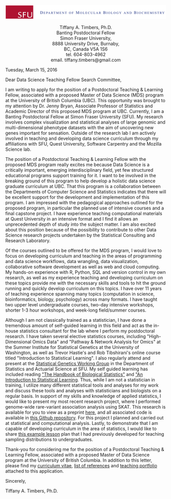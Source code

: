 ![alt tag](img/header.png)

<center>Tiffany A. Timbers, Ph.D.</br></center>
<center>Banting Postdoctoral Fellow</br></center>
<center>Simon Fraser University,</br></center><center>8888 University Drive, Burnaby, </br>BC, Canada V5A 1S6 </center>

<center>tel. 604-803-4962 </br>
email. tiffany.timbers@gmail.com </center>

Tuesday, March 15, 2016

Dear Data Science Teaching Fellow Search Committee,

I am writing to apply for the position of a Postdoctoral Teaching & Learning Fellow, 
associated with a proposed Master of Data Science (MDS) program at the University of 
British Columbia (UBC). This opportunity was brought to my attention by Dr. Jenny Bryan, 
Associate Professor of Statistics and Academic Director of this proposed MDS program at 
UBC. Currently, I am a Banting Postdoctoral Fellow at Simon Fraser University (SFU). My 
research involves complex visualization and statistical analyses of large genomic and 
multi-dimensional phenotype datasets with the aim of uncovering new genes important for 
sensation. Outside of the research lab I am actively involved in teaching and developing 
data science curriculum through my affiliations with SFU, Quest University, Software 
Carpentry and the Mozilla Science lab.

The position of a Postdoctoral Teaching & Learning Fellow with the proposed MDS program 
really excites me because Data Science is a critically important, emerging 
interdisciplinary field, yet few structured educational programs support training for it.
I want to be involved in the breaking ground of this program to help develop a holistic 
data science graduate curriculum at UBC. That this program is a collaboration between the 
Departments of Computer Science and Statistics indicates that there will be excellent 
support for the development and implementation of this program. I am impressed with the 
pedagogical approaches outlined for the proposed program, in particular the planned use of 
intensive courses and a final capstone project. I have experience teaching computational 
materials at Quest University in an intensive format and I find it allows an unprecedented
depth of study into the subject matter. I am also excited about this 
position because of the possibility to contribute to other Data Science research projects
undertaken by the Statistical Consulting and Research Laboratory.

Of the courses outlined to be offered for the MDS program, I would love to focus on 
developing curriculum and teaching in the areas of programming and data science workflows,
data wrangling, data visualization, collaborative software development as well as web and 
cloud computing. My hands-on experience with R, Python, SQL and version control in my own
research, as well as my experience teaching and developing curriculum on these topics 
provide me with the necessary skills and tools to hit the ground running and quickly 
develop curriculum on this topics.  I have over 11 years of teaching experience spanning 
many topics (computation in science, bioinformatics, biology, psychology) across many 
formats. I have taught two upper level undergraduate courses, two-day intensive workshops,
shorter 1-3 hour workshops, and week-long field/summer courses. 

Although I am not classically trained as a statistician, I have done a tremendous amount
of self-guided learning in this field and act as the in-house statistics consultant for the 
lab where I perform my postdoctoral research. I have taken several elective statistics courses, including "High-Dimensional Omics Data"
and "Pathway & Network Analysis for Omics" at the Summer Institute for Statistical Genetics
at the University of Washington, as well as Trevor Hastie's and Rob Tibshirani's online 
course titled "Introduction to Statistical Learning". I also regularly attend and present at the 
[Statistical Genetics Working Group](http://stat.sfu.ca/statgen.html) in the Department of 
Statistics and Actuarial Science at SFU. My self guided learning has included reading
["The Handbook of Biological Statistics"](http://www.biostathandbook.com/) and ["An Introduction to Statistical Learning](http://www-bcf.usc.edu/~gareth/ISL/).
Thus, while I am not a statistician in training, I utilize many different statistical tools
and analyses for my work and discuss these tools and analyses with statisticians and 
biologists on a regular basis. In support of my skills and knowledge of applied statistics, 
I would like to present my most recent research project, where I performed genome-wide 
rare-variant association analysis using SKAT. This research is available for you to view as a preprint [here](http://biorxiv.org/content/early/2015/10/22/027540), and all associated code is 
available in [this Github repository](https://github.com/ttimbers/Million-Mutation-Project-dye-filling-SKAT). 
For this project I planned and carried out at statistical and computational analysis. Lastly,
to demonstrate that I am capable of developing curriculum in the area of statistics, I would 
like to share [this example lesson](https://github.com/ttimbers/Sampling_Distributions_Lesson) plan that I had previously developed for teaching sampling 
distributions to undergraduates.

Thank-you for considering me for the position of a Postdoctoral Teaching & Learning Fellow, 
associated with a proposed Master of Data Science program at the University of 
British Columbia. In addition to this letter, please find my [curriculum vitae](https://github.com/ttimbers/2016-03-15_UBC_Data_Science/blob/master/Timbers_UBC_CV.md), [list of 
references](https://github.com/ttimbers/2016-03-15_UBC_Data_Science/blob/master/Timbers_UBC_references.md) and [teaching portfolio](https://github.com/ttimbers/2016-03-15_UBC_Data_Science/blob/master/Timbers_UBC_Teaching_Portfolio.md) attached to this application. 

Sincerely,

Tiffany A. Timbers, Ph.D.